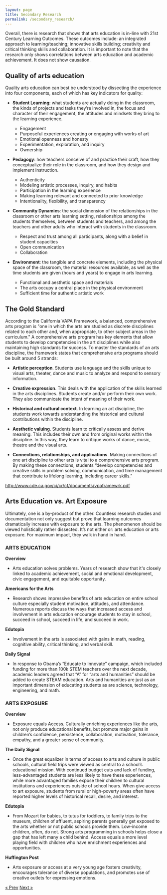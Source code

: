 ```yaml
---
layout: page
title: Secondary Research
permalink: /secondary_research/
---
```


Overall, there is research that shows that arts education is in-line with 21st Century Learning Outcomes. These outcomes include: an integrated approach to learning/teaching; innovative skills building; creativity and critical thinking skills and collaboration. It is important to note that the research only shows correlations between arts education and academic achievement. It does not show causation.

## Quality of arts education

Quality arts education can best be understood by dissecting the experience into four components, each of which has key indicators for quality:

* **Student Learning**: what students are actually doing in the classroom, the kinds of projects and tasks they’re involved in, the focus and character of their engagement, the attitudes and mindsets they bring to the learning experience.
  * Engagement
  * Purposeful experiences creating or engaging with works of art 
  * Emotional openness and honesty
  * Experimentation, exploration, and inquiry
  * Ownership

* **Pedagogy**: how teachers conceive of and practice their craft, how they conceptualize their role in the classroom, and how they design and implement instruction.
  * Authenticity
  * Modeling artistic processes, inquiry, and habits
  * Participation in the learning experience
  * Making learning relevant and connected to prior knowledge 
  * Intentionality, flexibility, and transparency

* **Community Dynamics**: the social dimension of the relationships in the classroom or other arts learning setting, relationships among the students themselves, between students and teachers, and among the teachers and other adults who interact with students in the classroom.
  * Respect and trust among all participants, along with a belief in student capacities 
  * Open communication
  * Collaboration

* **Environment**: the tangible and concrete elements, including the physical space of the classroom, the material resources available, as well as the time students are given (hours and years) to engage in arts learning.
  * Functional and aesthetic space and materials
  * The arts occupy a central place in the physical environment 
  * Sufficient time for authentic artistic work
 
<!--Stats for Sacramento:
• 138 schools
• 111,498 enrolled
• 38,238 arts enrollment
• 34% arts
• 818 arts teachers, 139.3 (student/teacher ratio)-->

## The Gold Standard

According to the California VAPA Framework, a balanced, comprehensive arts program is "one in which the arts are studied as discrete disciplines related to each other and, when appropriate, to other subject areas in the curriculum." A comprehensive arts program has key elements that allow students to develop competencies in the art disciplines while also maintaining high standards for success. To master the standards of an arts discipline, the framework states that comprehensive arts programs should be built around 5 strands:

* **Artistic perception**. Students use language and the skills unique to visual arts, theater, dance and music to analyze and respond to sensory information.

* **Creative expression**. This deals with the application of the skills learned in the arts disciplines. Students create and/or perform their own work. They also communicate the intent of meaning of their work.

* **Historical and cultural context**. In learning an art discipline, the students work towards understanding the historical and cultural contributions within the discipline.

* **Aesthetic valuing**. Students learn to critically assess and derive meaning. This includes their own and from original works within the discipline. In this way, they learn to critique works of dance, music, theatre and the visual arts.

* **Connections, relationships, and applications**. Making connections of one art discipline to other arts is vital to a comprehensive arts program. By making these connections, students “develop competencies and creative skills in problem solving, communication, and time management that contribute to lifelong learning, including career skills.”

http://www.cde.ca.gov/ci/cr/cf/documents/vpaframewrk.pdf

## Arts Education vs. Art Exposure

Ultimately, one is a by-product of the other. Countless research studies and documentation not only suggest but prove that learning outcomes dramatically increase with exposure to the arts. The phenomenon should be viewed holistically rather dissected. It’s not either or: arts education or arts exposure. For maximum impact, they walk in hand in hand.
     
### ARTS EDUCATION

**Overview**
* Arts education solves problems. Years of research show that it's closely linked to academic
achievement, social and emotional development, civic engagement, and equitable
opportunity.

**Americans for the Arts**
* Research shows impressive benefits of arts education on entire school culture especially
student motivation, attitudes, and attendance. Numerous reports discuss the ways that increased access and involvement in arts education encourage students to stay in school, succeed in school, succeed in life, and succeed in work.

**Edutopia**
* Involvement in the arts is associated with gains in math, reading, cognitive ability, critical
thinking, and verbal skill. 

**Daily Signal**
* In response to Obama’s “Educate to Innovate” campaign, which included funding for more than 100k STEM teachers over the next decade, academic leaders agreed that “A” for “arts and humanities” should be added to create STEAM education. Arts and humanities are just as an important dimension of educating students as are science, technology, engineering, and math.

### ARTS EXPOSURE

**Overview**
* Exposure equals Access. Culturally enriching experiences like the arts, not only produce
educational benefits, but promote major gains in children’s confidence, persistence, collaboration,
motivation, tolerance, empathy, and a greater sense of community. 

**The Daily Signal**
* Once the great equalizer in terms of access to arts and culture in public schools, cultural field trips were viewed as central to a school’s educational mission. With continued budget cuts and lack of funding, less-advantaged students are less likely to have these experiences, while more advantaged families expose their children to cultural institutions and experiences outside of school hours. When give access to art exposure, students from rural or high-poverty areas often have reported higher levels of historical recall, desire, and interest.

**Edutopia**
* From Mozart for babies, to tutus for toddlers, to family trips to the museum, children of affluent,
aspiring parents generally get exposed to the arts whether or not public schools provide them. Low-income children, often, do not. Strong arts programming in schools helps close a gap that has left many a child behind. Access equals a more level playing field with children who have enrichment experiences and opportunities.

**Huffington Post**
* Arts exposure or access at a very young age fosters creativity, encourages tolerance of diverse
populations, and promotes use of creative outlets for expressing emotions.

<!-- Pagination -->
<div class="pagination">
  <a class="pagination-item older" href="{{ site.baseurl }}/methodology">&laquo; Prev</a>
  <a class="pagination-item newer" href="{{ site.baseurl }}/schools_survey">Next &raquo;</a>
</div>
